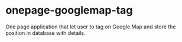 # onepage-googlemap-tag
One page application that let user to tag on Google Map and store the position in database with details.
